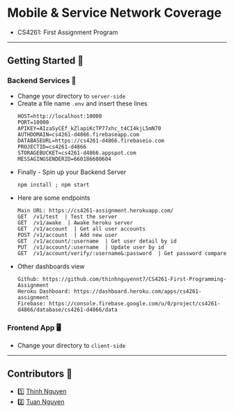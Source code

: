 # Mobile & Service Network Coverage
* CS4261: First Assignment Program
---
## Getting Started 🚀
### Backend Services 🐍
* Change your directory to `server-side`
* Create a file name `.env` and insert these lines
	```
	HOST=http://localhost:10000
	PORT=10000
	APIKEY=AIzaSyCEf_kZlapiKcTP77xhc_t4CI4kjL5mN70
	AUTHDOMAIN=cs4261-d4866.firebaseapp.com
	DATABASEURL=https://cs4261-d4866.firebaseio.com
	PROJECTID=cs4261-d4866
	STORAGEBUCKET=cs4261-d4866.appspot.com
	MESSAGINGSENDERID=660186600604
	```
* Finally - Spin up your Backend Server
	```
	npm install ; npm start
	```
* Here are some endpoints
	```
	Main URL: https://cs4261-assignment.herokuapp.com/
	GET  /v1/test  | Test the server
	GET  /v1/awake  | Awake heroku server
	GET  /v1/account  | Get all user accounts
	POST /v1/account  | Add new user
	GET  /v1/account/:username  | Get user detail by id
	PUT  /v1/account/:username  | Update user by id
	GET  /v1/account/verify/:username&:password  | Get password compare
	```
* Other dashboards view
	```
	Github: https://github.com/thinhnguyennt7/CS4261-First-Programming-Assignment
	Heroku Dashboard: https://dashboard.heroku.com/apps/cs4261-assignment
	Firebase: https://console.firebase.google.com/u/0/project/cs4261-d4866/database/cs4261-d4866/data
	```

### Frontend App 🖥
* Change your directory to `client-side`

---
## Contributors 👥
+ 1️⃣ [Thinh Nguyen](tnntech@gatech.edu)
+ 2️⃣ [Tuan Nguyen](atuannguyen1101@gatech.edu)